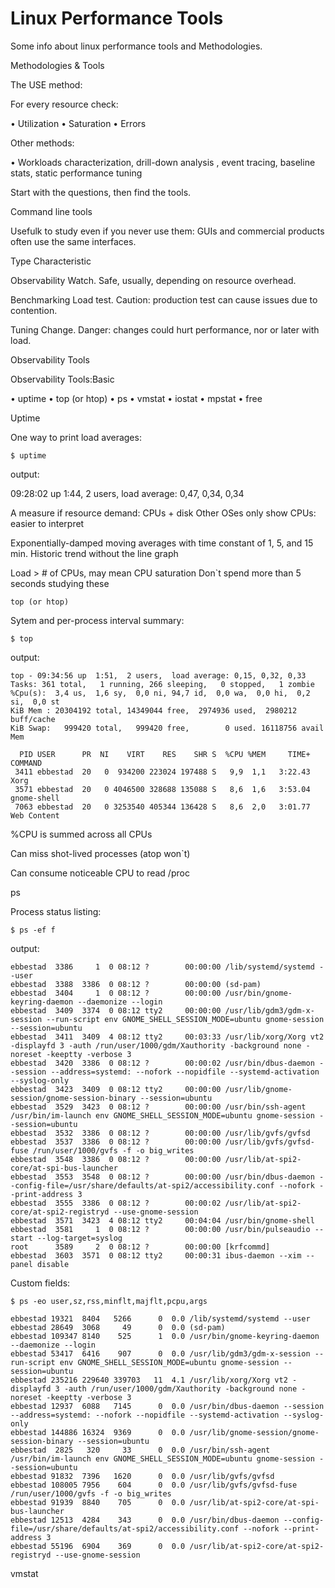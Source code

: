 # Linux Performance Tools	
  

Some info about linux performance tools and Methodologies.


Methodologies &	Tools

The USE method: 

For every resource check:

• Utilization
• Saturation
• Errors

Other methods:

• Workloads characterization, drill-down analysis , event tracing,
    baseline stats, static performance tuning


Start with the questions, then find the tools.


Command line tools


Usefulk to study even if you never use them:
GUIs and commercial products often use the 
same interfaces.

Type   		Characteristic

Observability   Watch. Safe, usually, depending on resource overhead.

Benchmarking   Load test. Caution: production test can cause issues due to contention.

Tuning 	 	Change. Danger: changes could hurt performance, nor or later with load.




Observability Tools	
  

Observability Tools:Basic	

• uptime
• top (or htop)
• ps
• vmstat
• iostat
• mpstat
• free

Uptime

One way to print load averages:
```
$ uptime 
```
 output:
 

 09:28:02 up  1:44,  2 users,  load average: 0,47, 0,34, 0,34


A measure if resource demand: CPUs + disk
 Other OSes only show CPUs: easier to interpret

Exponentially-damped moving averages with time
constant of 1, 5, and 15 min.
 Historic trend without the line graph

Load > # of CPUs, may mean CPU saturation
 Don`t spend more than 5 seconds studying these


```
top (or htop)
```
Sytem and per-process interval summary: 

```
$ top 
```

output: 

```
top - 09:34:56 up  1:51,  2 users,  load average: 0,15, 0,32, 0,33
Tasks: 361 total,   1 running, 266 sleeping,   0 stopped,   1 zombie
%Cpu(s):  3,4 us,  1,6 sy,  0,0 ni, 94,7 id,  0,0 wa,  0,0 hi,  0,2 si,  0,0 st
KiB Mem : 20304192 total, 14349044 free,  2974936 used,  2980212 buff/cache
KiB Swap:   999420 total,   999420 free,        0 used. 16118756 avail Mem 

  PID USER      PR  NI    VIRT    RES    SHR S  %CPU %MEM     TIME+ COMMAND                                                                                                                                        
 3411 ebbestad  20   0  934200 223024 197488 S   9,9  1,1   3:22.43 Xorg                                                                                                                                           
 3571 ebbestad  20   0 4046500 328688 135088 S   8,6  1,6   3:53.04 gnome-shell                                                                                                                                    
 7063 ebbestad  20   0 3253540 405344 136428 S   8,6  2,0   3:01.77 Web Content  

```

%CPU is summed across all CPUs 

Can miss shot-lived processes (atop won`t)

Can consume noticeable CPU to read /proc

ps

Process status listing:

```
$ ps -ef f 
```
output: 

```
ebbestad  3386     1  0 08:12 ?        00:00:00 /lib/systemd/systemd --user
ebbestad  3388  3386  0 08:12 ?        00:00:00 (sd-pam)
ebbestad  3404     1  0 08:12 ?        00:00:00 /usr/bin/gnome-keyring-daemon --daemonize --login
ebbestad  3409  3374  0 08:12 tty2     00:00:00 /usr/lib/gdm3/gdm-x-session --run-script env GNOME_SHELL_SESSION_MODE=ubuntu gnome-session --session=ubuntu
ebbestad  3411  3409  4 08:12 tty2     00:03:33 /usr/lib/xorg/Xorg vt2 -displayfd 3 -auth /run/user/1000/gdm/Xauthority -background none -noreset -keeptty -verbose 3
ebbestad  3420  3386  0 08:12 ?        00:00:02 /usr/bin/dbus-daemon --session --address=systemd: --nofork --nopidfile --systemd-activation --syslog-only
ebbestad  3423  3409  0 08:12 tty2     00:00:00 /usr/lib/gnome-session/gnome-session-binary --session=ubuntu
ebbestad  3529  3423  0 08:12 ?        00:00:00 /usr/bin/ssh-agent /usr/bin/im-launch env GNOME_SHELL_SESSION_MODE=ubuntu gnome-session --session=ubuntu
ebbestad  3532  3386  0 08:12 ?        00:00:00 /usr/lib/gvfs/gvfsd
ebbestad  3537  3386  0 08:12 ?        00:00:00 /usr/lib/gvfs/gvfsd-fuse /run/user/1000/gvfs -f -o big_writes
ebbestad  3548  3386  0 08:12 ?        00:00:00 /usr/lib/at-spi2-core/at-spi-bus-launcher
ebbestad  3553  3548  0 08:12 ?        00:00:00 /usr/bin/dbus-daemon --config-file=/usr/share/defaults/at-spi2/accessibility.conf --nofork --print-address 3
ebbestad  3555  3386  0 08:12 ?        00:00:02 /usr/lib/at-spi2-core/at-spi2-registryd --use-gnome-session
ebbestad  3571  3423  4 08:12 tty2     00:04:04 /usr/bin/gnome-shell
ebbestad  3581     1  0 08:12 ?        00:00:00 /usr/bin/pulseaudio --start --log-target=syslog
root      3589     2  0 08:12 ?        00:00:00 [krfcommd]
ebbestad  3603  3571  0 08:12 tty2     00:00:31 ibus-daemon --xim --panel disable
```

Custom fields:

```
$ ps -eo user,sz,rss,minflt,majflt,pcpu,args
```

```
ebbestad 19321  8404   5266      0  0.0 /lib/systemd/systemd --user
ebbestad 28649  3068     49      0  0.0 (sd-pam)
ebbestad 109347 8140    525      1  0.0 /usr/bin/gnome-keyring-daemon --daemonize --login
ebbestad 53417  6416    907      0  0.0 /usr/lib/gdm3/gdm-x-session --run-script env GNOME_SHELL_SESSION_MODE=ubuntu gnome-session --session=ubuntu
ebbestad 235216 229640 339703   11  4.1 /usr/lib/xorg/Xorg vt2 -displayfd 3 -auth /run/user/1000/gdm/Xauthority -background none -noreset -keeptty -verbose 3
ebbestad 12937  6088   7145      0  0.0 /usr/bin/dbus-daemon --session --address=systemd: --nofork --nopidfile --systemd-activation --syslog-only
ebbestad 144886 16324  9369      0  0.0 /usr/lib/gnome-session/gnome-session-binary --session=ubuntu
ebbestad  2825   320     33      0  0.0 /usr/bin/ssh-agent /usr/bin/im-launch env GNOME_SHELL_SESSION_MODE=ubuntu gnome-session --session=ubuntu
ebbestad 91832  7396   1620      0  0.0 /usr/lib/gvfs/gvfsd
ebbestad 108005 7956    604      0  0.0 /usr/lib/gvfs/gvfsd-fuse /run/user/1000/gvfs -f -o big_writes
ebbestad 91939  8840    705      0  0.0 /usr/lib/at-spi2-core/at-spi-bus-launcher
ebbestad 12513  4284    343      0  0.0 /usr/bin/dbus-daemon --config-file=/usr/share/defaults/at-spi2/accessibility.conf --nofork --print-address 3
ebbestad 55196  6904    369      0  0.0 /usr/lib/at-spi2-core/at-spi2-registryd --use-gnome-session
```

vmstat



 


